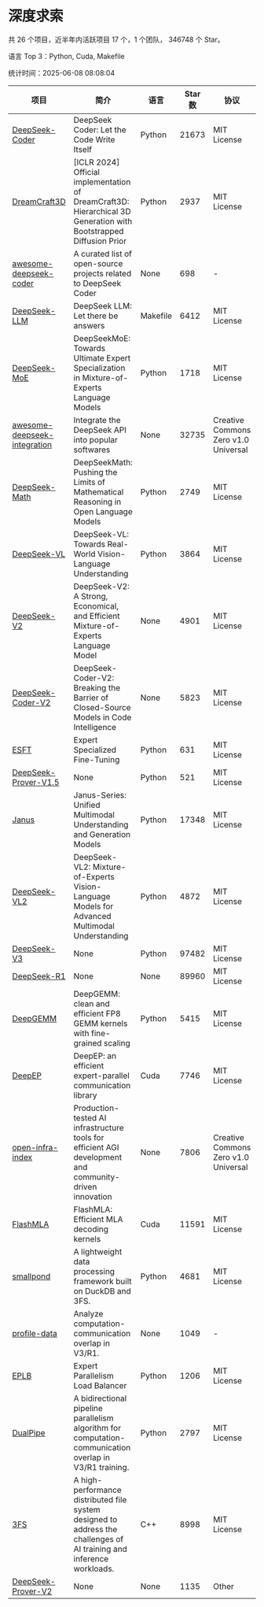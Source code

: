 # 深度求索

共 26 个项目，近半年内活跃项目 17 个，1 个团队， 346748 个 Star。

语言 Top 3：Python, Cuda, Makefile

统计时间：2025-06-08 08:08:04

| 项目 | 简介 | 语言 | Star 数 | 协议 | 创建时间 | 最后更新时间 | 最后提交时间 |
| --- | --- | --- | --- | --- | --- | --- | --- |
| [DeepSeek-Coder](https://github.com/deepseek-ai/DeepSeek-Coder) | DeepSeek Coder: Let the Code Write Itself | Python | 21673 | MIT License | 2023-10-20 | 2025-06-08 | 2024-05-21 |
| [DreamCraft3D](https://github.com/deepseek-ai/DreamCraft3D) | [ICLR 2024] Official implementation of DreamCraft3D: Hierarchical 3D Generation with Bootstrapped Diffusion Prior | Python | 2937 | MIT License | 2023-10-23 | 2025-06-07 | 2025-04-22 |
| [awesome-deepseek-coder](https://github.com/deepseek-ai/awesome-deepseek-coder) | A curated list of open-source projects related to DeepSeek Coder | None | 698 | - | 2023-11-06 | 2025-06-06 | 2024-04-03 |
| [DeepSeek-LLM](https://github.com/deepseek-ai/DeepSeek-LLM) | DeepSeek LLM: Let there be answers | Makefile | 6412 | MIT License | 2023-11-29 | 2025-06-08 | 2024-02-04 |
| [DeepSeek-MoE](https://github.com/deepseek-ai/DeepSeek-MoE) | DeepSeekMoE: Towards Ultimate Expert Specialization in Mixture-of-Experts Language Models | Python | 1718 | MIT License | 2024-01-02 | 2025-06-07 | 2024-01-16 |
| [awesome-deepseek-integration](https://github.com/deepseek-ai/awesome-deepseek-integration) | Integrate the DeepSeek API into popular softwares | None | 32735 | Creative Commons Zero v1.0 Universal | 2024-01-11 | 2025-06-08 | 2025-05-13 |
| [DeepSeek-Math](https://github.com/deepseek-ai/DeepSeek-Math) | DeepSeekMath: Pushing the Limits of Mathematical Reasoning in Open Language Models | Python | 2749 | MIT License | 2024-02-05 | 2025-06-08 | 2024-04-15 |
| [DeepSeek-VL](https://github.com/deepseek-ai/DeepSeek-VL) | DeepSeek-VL: Towards Real-World Vision-Language Understanding | Python | 3864 | MIT License | 2024-03-07 | 2025-06-08 | 2024-04-24 |
| [DeepSeek-V2](https://github.com/deepseek-ai/DeepSeek-V2) | DeepSeek-V2: A Strong, Economical, and Efficient Mixture-of-Experts Language Model | None | 4901 | MIT License | 2024-04-22 | 2025-06-08 | 2024-09-25 |
| [DeepSeek-Coder-V2](https://github.com/deepseek-ai/DeepSeek-Coder-V2) | DeepSeek-Coder-V2: Breaking the Barrier of Closed-Source Models in Code Intelligence | None | 5823 | MIT License | 2024-06-14 | 2025-06-08 | 2024-09-24 |
| [ESFT](https://github.com/deepseek-ai/ESFT) | Expert Specialized Fine-Tuning | Python | 631 | MIT License | 2024-07-04 | 2025-06-07 | 2025-05-22 |
| [DeepSeek-Prover-V1.5](https://github.com/deepseek-ai/DeepSeek-Prover-V1.5) | None | Python | 521 | MIT License | 2024-08-15 | 2025-06-06 | 2024-08-16 |
| [Janus](https://github.com/deepseek-ai/Janus) | Janus-Series: Unified Multimodal Understanding and Generation Models | Python | 17348 | MIT License | 2024-10-18 | 2025-06-08 | 2025-02-01 |
| [DeepSeek-VL2](https://github.com/deepseek-ai/DeepSeek-VL2) | DeepSeek-VL2: Mixture-of-Experts Vision-Language Models for Advanced Multimodal Understanding | Python | 4872 | MIT License | 2024-12-13 | 2025-06-07 | 2025-02-26 |
| [DeepSeek-V3](https://github.com/deepseek-ai/DeepSeek-V3) | None | Python | 97482 | MIT License | 2024-12-26 | 2025-06-08 | 2025-04-09 |
| [DeepSeek-R1](https://github.com/deepseek-ai/DeepSeek-R1) | None | None | 89960 | MIT License | 2025-01-20 | 2025-06-08 | 2025-04-09 |
| [DeepGEMM](https://github.com/deepseek-ai/DeepGEMM) | DeepGEMM: clean and efficient FP8 GEMM kernels with fine-grained scaling | Python | 5415 | MIT License | 2025-02-13 | 2025-06-08 | 2025-05-27 |
| [DeepEP](https://github.com/deepseek-ai/DeepEP) | DeepEP: an efficient expert-parallel communication library | Cuda | 7746 | MIT License | 2025-02-17 | 2025-06-08 | 2025-06-08 |
| [open-infra-index](https://github.com/deepseek-ai/open-infra-index) | Production-tested AI infrastructure tools for efficient AGI development and community-driven innovation | None | 7806 | Creative Commons Zero v1.0 Universal | 2025-02-21 | 2025-06-08 | 2025-05-15 |
| [FlashMLA](https://github.com/deepseek-ai/FlashMLA) | FlashMLA: Efficient MLA decoding kernels | Cuda | 11591 | MIT License | 2025-02-21 | 2025-06-07 | 2025-04-29 |
| [smallpond](https://github.com/deepseek-ai/smallpond) | A lightweight data processing framework built on DuckDB and 3FS. | Python | 4681 | MIT License | 2025-02-24 | 2025-06-08 | 2025-03-05 |
| [profile-data](https://github.com/deepseek-ai/profile-data) | Analyze computation-communication overlap in V3/R1. | None | 1049 | - | 2025-02-26 | 2025-06-07 | 2025-03-21 |
| [EPLB](https://github.com/deepseek-ai/EPLB) | Expert Parallelism Load Balancer | Python | 1206 | MIT License | 2025-02-26 | 2025-06-05 | 2025-03-24 |
| [DualPipe](https://github.com/deepseek-ai/DualPipe) | A bidirectional pipeline parallelism algorithm for computation-communication overlap in V3/R1 training. | Python | 2797 | MIT License | 2025-02-26 | 2025-06-05 | 2025-03-10 |
| [3FS](https://github.com/deepseek-ai/3FS) |  A high-performance distributed file system designed to address the challenges of AI training and inference workloads.  | C++ | 8998 | MIT License | 2025-02-27 | 2025-06-08 | 2025-05-21 |
| [DeepSeek-Prover-V2](https://github.com/deepseek-ai/DeepSeek-Prover-V2) | None | None | 1135 | Other | 2025-04-30 | 2025-06-06 | 2025-04-30 |
